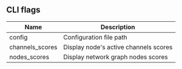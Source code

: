 ## CLI flags

| Name | Description |
| -- | -- |
| config | Configuration file path |
| channels_scores | Display node's active channels scores |
| nodes_scores | Display network graph nodes scores |
